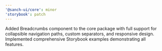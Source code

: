 ```yaml
---
'@sanch-ui/core': minor
'storybook': patch
---
```


Added Breadcrumbs component to the core package with full support for collapsible navigation paths, custom separators, and responsive design. Implemented comprehensive Storybook examples demonstrating all features.
